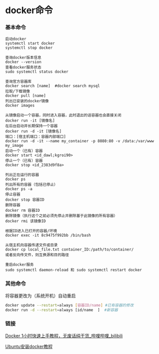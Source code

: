 # docker命令

### 基本命令

```
启动docker
systemctl start docker
systemctl stop docker
```

```
查询docker版本信息
docker --version
查看docker服务状态
sudo systemctl status docker
```

```
查询官方容器库
docker search [name]  #docker search mysql
拉取/下载镜像
docker pull [name]
列出已安装的docker镜像
docker images
```

```
从镜像启动一个容器，同时进入容器，此时退出的话容器也会直接关闭
docker run -it [镜像名]
在后台启动并长期保持一个容器
docker run -d -it [镜像名]
端口：[宿主机端口：容器内部端口]
docker run -d -it --name my_container -p 8080:80 -v /data:/var/www my_image
启动一个（已有）容器
docker start <id_dawl;kgroi90>
停止一个（已有）容器
docker stop <id_2383d9f8a>
```

```
列出正在运行的容器
docker ps 
列出所有的容器（包括已停止）
docker ps -a
停止容器
docker stop 容器ID
删除容器
docker rm 容器ID
删除镜像（执行这个之前必须先停止并删除基于此镜像的所有容器）
docker rmi 该镜像ID
```

```
根据ID进入已打开的容器/环境
docker exec -it 8c9475f992bb /bin/bash
```

```
从宿主机向容器传递文件或目录
docker cp local_file.txt container_ID:/path/to/container/
或者反向传文件，则互换源和目的路径
```

```
重启docker服务
sudo systemctl daemon-reload 和 sudo systemctl restart docker
```

### 其他命令

将容器更改为（系统开机）自动重启

```bash
docker update --restart=always [容器ID/name] #已有容器的修改
docker run -d --restart=always [id/name  ]	#新容器
```



### 链接

[Docker 1小时快速上手教程，无废话纯干货_哔哩哔哩_bilibili](https://www.bilibili.com/video/BV11L411g7U1/?spm_id_from=333.788.recommend_more_video.-1&vd_source=b48e4671f9c3de637ed43d333edd10c7) 

[Ubuntu安装docker教程](https://zhuanlan.zhihu.com/p/651148141)